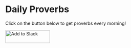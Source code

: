 # Daily Proverbs

Click on the button below to get proverbs every morning!

<a href="https://slack.com/oauth/authorize?client_id=331659713222.331660666310&scope=commands,incoming-webhook,team:read"><img alt="Add to Slack" height="40" width="139" src="https://platform.slack-edge.com/img/add_to_slack.png" srcset="https://platform.slack-edge.com/img/add_to_slack.png 1x, https://platform.slack-edge.com/img/add_to_slack@2x.png 2x" /></a>
